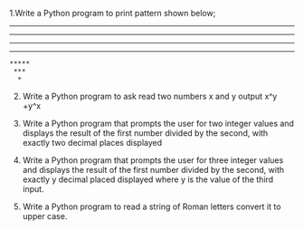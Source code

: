 1.Write a Python program to  print pattern shown below;

*************
 ***********
  *********
   *******
    *****
     ***
      *
      
2. Write a Python program to ask read two  numbers x  and y  output  x^y +y^x

3. Write a Python program that prompts the user for two integer values and displays the result of the first number divided by the second, with exactly two decimal places displayed


3. Write a Python program that prompts the user for three integer values and displays the result of the first number divided by the second, with exactly y decimal placed displayed where y is the value of the third input.

4. Write a Python program to read a string of Roman letters convert it to upper case.

